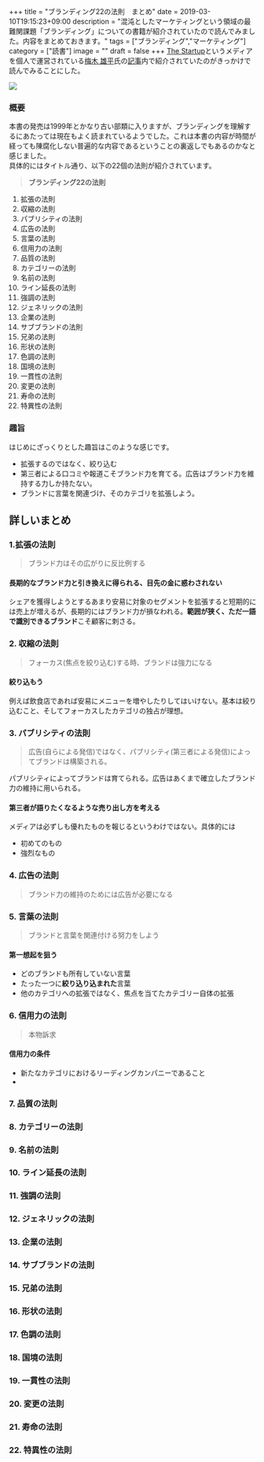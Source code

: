 +++
title = "ブランディング22の法則　まとめ"
date = 2019-03-10T19:15:23+09:00
description = "混沌としたマーケティングという領域の最難関課題「ブランディング」についての書籍が紹介されていたので読んでみました。内容をまとめておきます。"
tags = ["ブランディング","マーケティング"]
category = ["読書"]
image = ""
draft = false
+++
[The Startup](http://thestartup.jp/)というメディアを個人で運営されている[梅木 雄平](http://twitter.com/umekida)氏の[記事](http://thestartup.jp/?p=19000)内で紹介されていたのがきっかけで読んでみることにした。

<a href="https://www.amazon.co.jp/%E3%83%96%E3%83%A9%E3%83%B3%E3%83%87%E3%82%A3%E3%83%B3%E3%82%B022%E3%81%AE%E6%B3%95%E5%89%87-%E3%82%A2%E3%83%AB-%E3%83%A9%E3%82%A4%E3%82%BA/dp/488497073X/ref=as_li_ss_il?ie=UTF8&qid=1552203299&sr=8-1&keywords=%E3%83%96%E3%83%A9%E3%83%B3%E3%83%87%E3%82%A3%E3%83%B3%E3%82%B022%E3%81%AE%E6%B3%95%E5%89%87&linkCode=li2&tag=pipinosuke04-22&linkId=5bfd1fb7e0e62e2d9bf0c3acd847d7b4&language=ja_JP" target="_blank"><img border="0" src="//ws-fe.amazon-adsystem.com/widgets/q?_encoding=UTF8&ASIN=488497073X&Format=_SL160_&ID=AsinImage&MarketPlace=JP&ServiceVersion=20070822&WS=1&tag=pipinosuke04-22&language=ja_JP" ></a><img src="https://ir-jp.amazon-adsystem.com/e/ir?t=pipinosuke04-22&language=ja_JP&l=li2&o=9&a=488497073X" width="1" height="1" border="0" alt="" style="border:none !important; margin:0px !important;" />

### 概要
本書の発売は1999年とかなり古い部類に入りますが、ブランディングを理解するにあたっては現在もよく読まれているようでした。これは本書の内容が時間が経っても陳腐化しない普遍的な内容であるということの裏返しでもあるのかなと感じました。  
具体的にはタイトル通り、以下の22個の法則が紹介されています。

> **ブランディング22の法則**
 1. 拡張の法則
 2. 収縮の法則
 3. パブリシティの法則
 4. 広告の法則
 5. 言葉の法則
 6. 信用力の法則
 7. 品質の法則
 8. カテゴリーの法則
 9. 名前の法則
 10. ライン延長の法則
 11. 強調の法則
 12. ジェネリックの法則
 13. 企業の法則
 14. サブブランドの法則
 15. 兄弟の法則
 16. 形状の法則
 17. 色調の法則
 18. 国境の法則
 19. 一貫性の法則
 20. 変更の法則
 21. 寿命の法則
 22. 特異性の法則

### 趣旨
はじめにざっくりとした趣旨はこのような感じです。
- 拡張するのではなく、絞り込む
- 第三者による口コミや報道こそブランド力を育てる。広告はブランド力を維持する力しか持たない。
- ブランドに言葉を関連づけ、そのカテゴリを拡張しよう。

## 詳しいまとめ
### 1.拡張の法則
> ブランド力はその広がりに反比例する

#### 長期的なブランド力と引き換えに得られる、目先の金に惑わされない
シェアを獲得しようとするあまり安易に対象のセグメントを拡張すると短期的には売上が増えるが、長期的にはブランド力が損なわれる。**範囲が狭く、ただ一語で識別できるブランド**こそ顧客に刺さる。

### 2. 収縮の法則
> フォーカス(焦点を絞り込む)する時、ブランドは強力になる

#### 絞り込もう
例えば飲食店であれば安易にメニューを増やしたりしてはいけない。基本は絞り込むこと、そしてフォーカスしたカテゴリの独占が理想。

### 3. パブリシティの法則
> 広告(自らによる発信)ではなく、パブリシティ(第三者による発信)によってブランドは構築される。

パブリシティによってブランドは育てられる。広告はあくまで確立したブランド力の維持に用いられる。
#### 第三者が語りたくなるような売り出し方を考える
メディアは必ずしも優れたものを報じるというわけではない。具体的には
- 初めてのもの
- 強烈なもの

### 4. 広告の法則
> ブランド力の維持のためには広告が必要になる

####

### 5. 言葉の法則
> ブランドと言葉を関連付ける努力をしよう

#### 第一想起を狙う
- どのブランドも所有していない言葉
- たった一つに**絞り込り込まれた**言葉
- 他のカテゴリへの拡張ではなく、焦点を当てたカテゴリー自体の拡張

### 6. 信用力の法則
> 本物訴求

#### 信用力の条件
- 新たなカテゴリにおけるリーディングカンパニーであること
-

###  7. 品質の法則
###  8. カテゴリーの法則
###  9. 名前の法則
###  10. ライン延長の法則
###  11. 強調の法則
###  12. ジェネリックの法則
###  13. 企業の法則
###  14. サブブランドの法則
###  15. 兄弟の法則
###  16. 形状の法則
###  17. 色調の法則
###  18. 国境の法則
###  19. 一貫性の法則
###  20. 変更の法則
###  21. 寿命の法則
###  22. 特異性の法則
